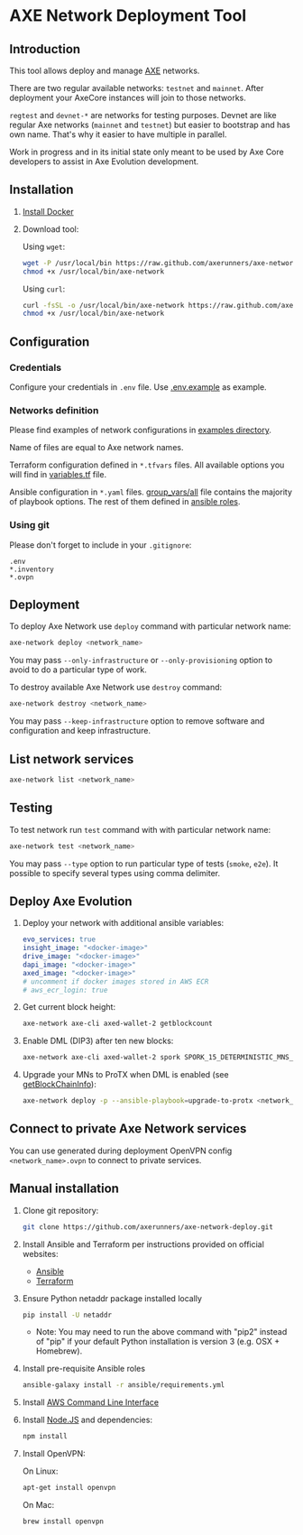 # AXE Network Deployment Tool

## Introduction

This tool allows deploy and manage [AXE](https://github.com/AXErunners/axe) networks.

There are two regular available networks: `testnet` and `mainnet`.
After deployment your AxeCore instances will join to those networks.

`regtest` and `devnet-*` are networks for testing purposes.
Devnet are like regular Axe networks (`mainnet` and `testnet`)
but easier to bootstrap and has own name. That's why it easier to have multiple in parallel.  

Work in progress and in its initial state only meant to be used by Axe Core
developers to assist in Axe Evolution development.

## Installation

1. [Install Docker](https://docs.docker.com/install/)
2. Download tool:

    Using `wget`:

    ```bash
    wget -P /usr/local/bin https://raw.github.com/axerunners/axe-network-deploy/master/bin/axe-network && \
    chmod +x /usr/local/bin/axe-network
    ```

    Using `curl`:

    ```bash
    curl -fsSL -o /usr/local/bin/axe-network https://raw.github.com/axerunners/axe-network-deploy/master/bin/axe-network && \
    chmod +x /usr/local/bin/axe-network
    ```


## Configuration

### Credentials

Configure your credentials in `.env` file.
Use [.env.example](https://github.com/axerunners/axe-network-deploy/blob/master/examples/.env.example) as example.

### Networks definition

Please find examples of network configurations
in [examples directory](https://github.com/axerunners/axe-network-deploy/tree/master/examples/).

Name of files are equal to Axe network names.

Terraform configuration defined in `*.tfvars` files.
All available options you will find
in [variables.tf](https://github.com/axerunners/axe-network-deploy/blob/master/terraform/aws/variables.tf) file.

Ansible configuration in `*.yaml` files.
[group_vars/all](https://github.com/axerunners/axe-network-deploy/blob/master/ansible/group_vars/all)
file contains the majority of playbook options.
The rest of them defined in [ansible roles](https://github.com/axerunners/axe-network-deploy/tree/master/ansible/roles).

### Using git

Please don't forget to include in your `.gitignore`:
```
.env
*.inventory
*.ovpn
```

## Deployment

To deploy Axe Network use `deploy` command with particular network name:

```bash
axe-network deploy <network_name>
```

You may pass `--only-infrastructure` or `--only-provisioning` option to avoid to do a particular type of work.

To destroy available Axe Network use `destroy` command:

```bash
axe-network destroy <network_name>
```

You may pass `--keep-infrastructure` option to remove software and configuration and keep infrastructure.

## List network services

```bash
axe-network list <network_name>
```

## Testing

To test network run `test` command with with particular network name:

```bash
axe-network test <network_name>
```

You may pass `--type` option to run particular type of tests (`smoke`, `e2e`).
It possible to specify several types using comma delimiter.

## Deploy Axe Evolution

1. Deploy your network with additional ansible variables:

    ```yaml
    evo_services: true
    insight_image: "<docker-image>"
    drive_image: "<docker-image>"
    dapi_image: "<docker-image>"
    axed_image: "<docker-image>"
    # uncomment if docker images stored in AWS ECR
    # aws_ecr_login: true
    ```

2. Get current block height:

    ```bash
    axe-network axe-cli axed-wallet-2 getblockcount
    ```

3. Enable DML (DIP3) after ten new blocks:

    ```bash
    axe-network axe-cli axed-wallet-2 spork SPORK_15_DETERMINISTIC_MNS_ENABLED <current_block_height+10>
    ```

4. Upgrade your MNs to ProTX when DML is enabled
  (see [getBlockChainInfo](https://axe-docs.github.io/en/developer-reference#getblockchaininfo)):

   ```bash
   axe-network deploy -p --ansible-playbook=upgrade-to-protx <network_name>
   ```

## Connect to private Axe Network services

You can use generated during deployment OpenVPN config `<network_name>.ovpn` to connect to private services.

## Manual installation

1. Clone git repository:

    ```bash
    git clone https://github.com/axerunners/axe-network-deploy.git
    ```

2. Install Ansible and Terraform per instructions provided on official websites:

    * [Ansible](https://docs.ansible.com/ansible/latest/installation_guide/intro_installation.html)
    * [Terraform](https://www.terraform.io/intro/getting-started/install.html)

3. Ensure Python netaddr package installed locally

    ```bash
    pip install -U netaddr
    ```

    * Note: You may need to run the above command with "pip2" instead of "pip" if
      your default Python installation is version 3 (e.g. OSX + Homebrew).

4. Install pre-requisite Ansible roles

    ```bash
    ansible-galaxy install -r ansible/requirements.yml
    ```

5. Install [AWS Command Line Interface](https://docs.aws.amazon.com/cli/latest/userguide/installing.html)


6. Install [Node.JS](https://nodejs.org/en/download/) and dependencies:

    ```bash
    npm install
    ```

7. Install OpenVPN:

    On Linux:
    ```bash
    apt-get install openvpn
    ```

    On Mac:
    ```bash
    brew install openvpn
    ```
